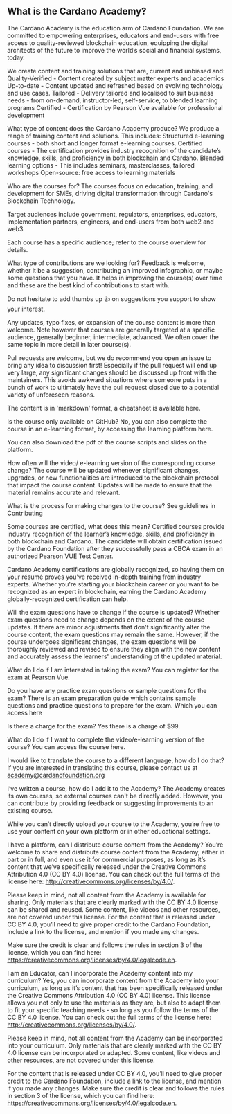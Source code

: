 ## What is the Cardano Academy?

The Cardano Academy is the education arm of Cardano Foundation. We are committed to empowering enterprises, educators and end-users with free access to quality-reviewed blockchain education, equipping the digital architects of the future to improve the world’s social and financial systems, today.

We create content and training solutions that are, current and unbiased and:
Quality-Verified - Content created by subject matter experts and academics
Up-to-date - Content updated and refreshed based on evolving technology and use cases.
Tailored - Delivery tailored and localised to suit business needs - from on-demand, instructor-led, self-service, to blended learning programs
Certified - Certification by Pearson Vue available for professional development

What type of content does the Cardano Academy produce?
	We produce a range of training content and solutions. This includes:
Structured e-learning courses - both short and longer format e-learning courses. 
Certified courses - The certification provides industry recognition of the candidate’s knowledge, skills, and proficiency in both blockchain and Cardano.
Blended learning options - This includes seminars, masterclasses, tailored workshops
Open-source: free access to learning materials

Who are the courses for? 
The courses focus on education, training, and development for SMEs, driving digital transformation through Cardano's Blockchain Technology. 

Target audiences include government, regulators, enterprises, educators, implementation partners, engineers, and end-users from both web2 and web3. 

Each course has a specific audience; refer to the course overview for details.

What type of contributions are we looking for?
Feedback is welcome, whether it be a suggestion, contributing an improved infographic, or maybe some questions that you have. It helps in improving the course(s) over time and these are the best kind of contributions to start with.


Do not hesitate to add thumbs up 👍 on suggestions you support to show your interest.


Any updates, typo fixes, or expansion of the course content is more than welcome. Note however that courses are generally targeted at a specific audience, generally beginner, intermediate, advanced. We often cover the same topic in more detail in later course(s).


Pull requests are welcome, but we do recommend you open an issue to bring any idea to discussion first! Especially if the pull request will end up very large, any significant changes should be discussed up front with the maintainers. This avoids awkward situations where someone puts in a bunch of work to ultimately have the pull request closed due to a potential variety of unforeseen reasons.


The content is in 'markdown' format, a cheatsheet is available here.


Is the course only available on GitHub?
No, you can also complete the course in an e-learning format, by accessing the learning platform here.

You can also download the pdf of the course scripts and slides on the platform.

How often will the video/ e-learning version of the corresponding course change?
The course will be updated whenever significant changes, upgrades, or new functionalities are introduced to the blockchain protocol that impact the course content. Updates will be made to ensure that the material remains accurate and relevant.

What is the process for making changes to the course?
See guidelines in Contributing 

Some courses are certified, what does this mean?
Certified courses provide industry recognition of the learner’s knowledge, skills, and proficiency in both blockchain and Cardano. The candidate will obtain certification issued by the Cardano Foundation after they successfully pass a CBCA exam in an authorized Pearson VUE Test Center.

Cardano Academy certifications are globally recognized, so having them on your résumé proves you've received in-depth training from industry experts. Whether you're starting your blockchain career or you want to be recognized as an expert in blockchain, earning the Cardano Academy globally-recognized certification can help.

Will the exam questions have to change if the course is updated?
Whether exam questions need to change depends on the extent of the course updates. If there are minor adjustments that don't significantly alter the course content, the exam questions may remain the same. However, if the course undergoes significant changes, the exam questions will be thoroughly reviewed and revised to ensure they align with the new content and accurately assess the learners' understanding of the updated material.

What do I do if I am interested in taking the exam?
You can register for the exam at Pearson Vue.

Do you have any practice exam questions or sample questions for the exam?
There is an exam preparation guide which contains sample questions and practice questions to prepare for the exam. Which you can access here

Is there a charge for the exam?
Yes there is a charge of $99.

What do I do if I want to complete the video/e-learning version of the course?
You can access the course here.

I would like to translate the course to a different language, how do I do that?
If you are interested in translating this course, please contact us at academy@cardanofoundation.org 

I’ve written a course, how do I add it to the Academy?
The Academy creates its own courses, so external courses can't be directly added. However, you can contribute by providing feedback or suggesting improvements to an existing course. 

While you can’t directly upload your course to the Academy, you’re free to use your content on your own platform or in other educational settings.

I have a platform, can I distribute course content from the Academy?
You’re welcome to share and distribute course content from the Academy, either in part or in full, and even use it for commercial purposes, as long as it’s content that we’ve specifically released under the Creative Commons Attribution 4.0 (CC BY 4.0) license. You can check out the full terms of the license here: http://creativecommons.org/licenses/by/4.0/. 

Please keep in mind, not all content from the Academy is available for sharing. Only materials that are clearly marked with the CC BY 4.0 license can be shared and reused. Some content, like videos and other resources, are not covered under this license.
For the content that is released under CC BY 4.0, you’ll need to give proper credit to the Cardano Foundation, include a link to the license, and mention if you made any changes. 

Make sure the credit is clear and follows the rules in section 3 of the license, which you can find here: https://creativecommons.org/licenses/by/4.0/legalcode.en. 

I am an Educator, can I incorporate the Academy content into my curriculum?
Yes, you can incorporate content from the Academy into your curriculum, as long as it’s content that has been specifically released under the Creative Commons Attribution 4.0 (CC BY 4.0) license. This license allows you not only to use the materials as they are, but also to adapt them to fit your specific teaching needs - so long as you follow the terms of the CC BY 4.0 license. You can check out the full terms of the license here: http://creativecommons.org/licenses/by/4.0/. 

Please keep in mind, not all content from the Academy can be incorporated into your curriculum. Only materials that are clearly marked with the CC BY 4.0 license can be incorporated or adapted. Some content, like videos and other resources, are not covered under this license.

For the content that is released under CC BY 4.0, you’ll need to give proper credit to the Cardano Foundation, include a link to the license, and mention if you made any changes. Make sure the credit is clear and follows the rules in section 3 of the license, which you can find here: https://creativecommons.org/licenses/by/4.0/legalcode.en. 
